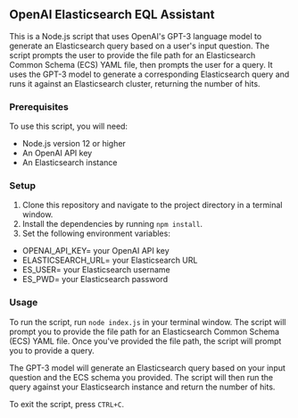 ## OpenAI Elasticsearch EQL Assistant

This is a Node.js script that uses OpenAI's GPT-3 language model to generate an Elasticsearch query based on a user's input question. The script prompts the user to provide the file path for an Elasticsearch Common Schema (ECS) YAML file, then prompts the user for a query. It uses the GPT-3 model to generate a corresponding Elasticsearch query and runs it against an Elasticsearch cluster, returning the number of hits.

### Prerequisites

To use this script, you will need:

- Node.js version 12 or higher
- An OpenAI API key
- An Elasticsearch instance

### Setup

1. Clone this repository and navigate to the project directory in a terminal window.
2. Install the dependencies by running `npm install`.
3. Set the following environment variables:

- OPENAI_API_KEY= your OpenAI API key
- ELASTICSEARCH_URL= your Elasticsearch URL
- ES_USER= your Elasticsearch username
- ES_PWD= your Elasticsearch password

### Usage

To run the script, run `node index.js` in your terminal window. The script will prompt you to provide the file path for an Elasticsearch Common Schema (ECS) YAML file. Once you've provided the file path, the script will prompt you to provide a query.

The GPT-3 model will generate an Elasticsearch query based on your input question and the ECS schema you provided. The script will then run the query against your Elasticsearch instance and return the number of hits.

To exit the script, press `CTRL+C`.